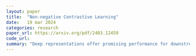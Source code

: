 ```yaml
---
layout: paper
title:  "Non-negative Contrastive Learning"
date:   19 mar 2024
categories: research
paper_url: https://arxiv.org/pdf/2403.12459
code_url: 
summary: "Deep representations offer promising performance for downstream tasks but lack interpretability, posing a significant challenge. In this paper, we introduce Non-negative Contrastive Learning (NCL), a refinement of Non-negative Matrix Factorization (NMF) aimed at generating interpretable features. NCL enforces non-negativity constraints, akin to NMF, resulting in sparse and disentangled representations, unlike standard contrastive learning (CL). We establish theoretical guarantees on NCL's identifiability and downstream generalization. Empirically, NCL outperforms CL in feature disentanglement, selection, and downstream classification tasks. Moreover, NCL can be extended to other learning scenarios, benefiting supervised learning."
---
```


